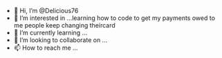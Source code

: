 - 👋 Hi, I’m @Delicious76
- 👀 I’m interested in ...learning how to code to get my payments owed to me people keep changing theircard 
- 🌱 I’m currently learning ...
- 💞️ I’m looking to collaborate on ...
- 📫 How to reach me ...

<!---
Delicious76/Delicious76 is a ✨ special ✨ repository because its `README.md` (this file) appears on your GitHub profile.
You can click the Preview link to take a look at your changes.
--->
